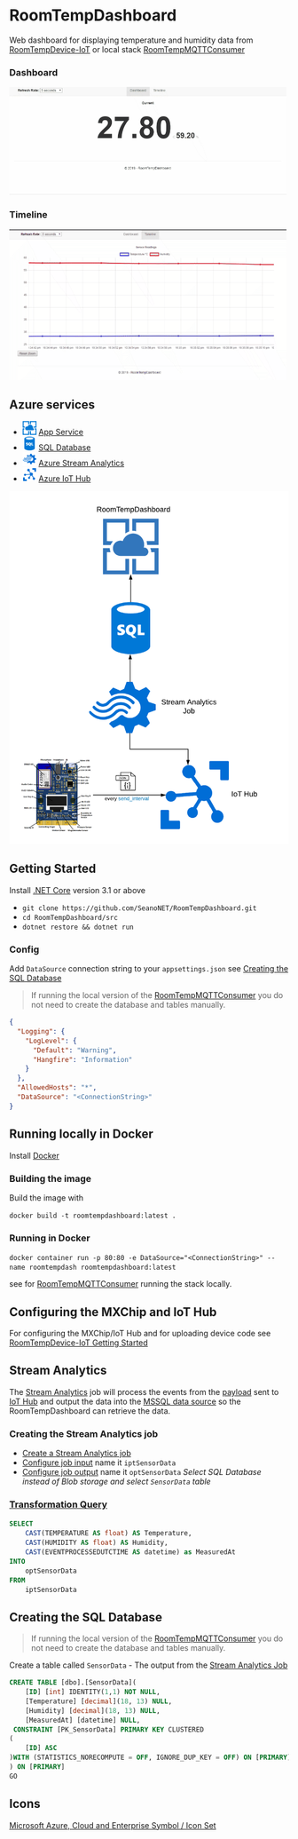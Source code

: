# RoomTempDashboard
Web dashboard for displaying temperature and humidity data from [RoomTempDevice-IoT](https://github.com/SeanoNET/RoomTempDevice-IoT) or local stack [RoomTempMQTTConsumer](https://github.com/SeanoNET/RoomTempMQTTConsumer)

### Dashboard
![](Docs/dashboard.gif)

### Timeline
![](Docs/timeline.gif)

## Azure services
- <img src="Docs/icons/AzureAppService.png" width="25"> [App Service](https://azure.microsoft.com/en-au/services/app-service/)
- <img src="Docs/icons/AzureSQLDatabase.png" width="25"> [SQL Database](https://azure.microsoft.com/en-au/services/sql-database/)
- <img src="Docs/icons/AzureStreamAnalytics.png" width="25"> [Azure Stream Analytics](https://azure.microsoft.com/en-au/services/stream-analytics/)
- <img src="Docs/icons/AzureIoTHub.png" width="25"> [Azure IoT Hub](https://azure.microsoft.com/en-au/services/iot-hub/)

![](Docs/RoomTempDashboard.png)

## Getting Started

Install [.NET Core](https://dotnet.microsoft.com/download) version 3.1 or above

- `git clone https://github.com/SeanoNET/RoomTempDashboard.git`
- `cd RoomTempDashboard/src`
- `dotnet restore && dotnet run`

### Config
Add `DataSource` connection string to your `appsettings.json` see [Creating the SQL Database](#Creating-the-SQL-Database)

> If running the local version of the [RoomTempMQTTConsumer](https://github.com/SeanoNET/RoomTempMQTTConsumer) you do not need to create the database and tables manually.

```JSON
{
  "Logging": {
    "LogLevel": {
      "Default": "Warning",
      "Hangfire": "Information"
    }
  },
  "AllowedHosts": "*",
  "DataSource": "<ConnectionString>"
}
```

## Running locally in Docker

Install [Docker](https://docs.docker.com/get-docker/)

### Building the image

Build the image with

`docker build -t roomtempdashboard:latest .`

### Running in Docker

`docker container run -p 80:80 -e DataSource="<ConnectionString>" --name roomtempdash roomtempdashboard:latest`

see for [RoomTempMQTTConsumer](https://github.com/SeanoNET/RoomTempMQTTConsumer) running the stack locally.

## Configuring the MXChip and IoT Hub

For configuring the MXChip/IoT Hub and for uploading device code see [RoomTempDevice-IoT Getting Started](https://github.com/SeanoNET/RoomTempDevice-IoT#getting-started)

## Stream Analytics

The [Stream Analytics](https://docs.microsoft.com/en-us/azure/stream-analytics/stream-analytics-introduction) job will process the events from the [payload](https://github.com/SeanoNET/RoomTempDevice-IoT#payload) sent to [IoT Hub](https://azure.microsoft.com/en-au/services/iot-hub/) and output the data into the [MSSQL data source](#Creating-the-SQL-Database) so the RoomTempDashboard can retrieve the data.

### Creating the Stream Analytics job <a name="Creating-the-Stream-Analytics-job"></a>

- [Create a Stream Analytics job](https://docs.microsoft.com/en-us/azure/stream-analytics/stream-analytics-quick-create-portal#create-a-stream-analytics-job)
- [Configure job input](https://docs.microsoft.com/en-us/azure/stream-analytics/stream-analytics-quick-create-portal#configure-job-input) name it `iptSensorData`
- [Configure job output](https://docs.microsoft.com/en-us/azure/stream-analytics/stream-analytics-quick-create-portal#configure-job-output) name it `optSensorData` *Select SQL Database instead of Blob storage and select `SensorData` table*


### [Transformation Query](https://docs.microsoft.com/en-us/azure/stream-analytics/stream-analytics-quick-create-portal#define-the-transformation-query)
```SQL
SELECT 
    CAST(TEMPERATURE AS float) AS Temperature,
    CAST(HUMIDITY AS float) AS Humidity,
    CAST(EVENTPROCESSEDUTCTIME AS datetime) as MeasuredAt
INTO
    optSensorData
FROM
    iptSensorData
```

## Creating the SQL Database <a name="Creating-the-SQL-Database"></a>

> If running the local version of the [RoomTempMQTTConsumer](https://github.com/SeanoNET/RoomTempMQTTConsumer) you do not need to create the database and tables manually.

Create a table called `SensorData` - The output from the [Stream Analytics Job](#Creating-the-Stream-Analytics-job)

```SQL
CREATE TABLE [dbo].[SensorData](
	[ID] [int] IDENTITY(1,1) NOT NULL,
	[Temperature] [decimal](18, 13) NULL,
	[Humidity] [decimal](18, 13) NULL,
	[MeasuredAt] [datetime] NULL,
 CONSTRAINT [PK_SensorData] PRIMARY KEY CLUSTERED 
(
	[ID] ASC
)WITH (STATISTICS_NORECOMPUTE = OFF, IGNORE_DUP_KEY = OFF) ON [PRIMARY]
) ON [PRIMARY]
GO
```

## Icons
[Microsoft Azure, Cloud and Enterprise Symbol / Icon Set](https://www.microsoft.com/en-au/download/details.aspx?id=41937)